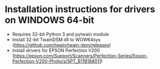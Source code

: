 # Installation instructions for drivers on WINDOWS 64-bit
* Requires 32-bit Python 3 and pytwain module
* Install 32-bit TwainDSM dll to WOW64sys (https://github.com/twain/twain-dsm/releases)
* Install drivers for EPSON Perfection V200 (https://epson.com/Support/Scanners/Perfection-Series/Epson-Perfection-V200-Photo/s/SPT_B11B188011)